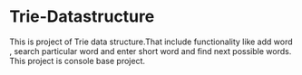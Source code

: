 # Trie-Datastructure
This is project of Trie data structure.That include functionality like add word , search particular word and enter short word and find next possible words. This project is console base project.
